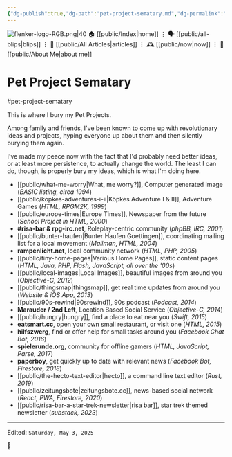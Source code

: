 ```yaml
---
{"dg-publish":true,"dg-path":"pet-project-sematary.md","dg-permalink":"pet-project-sematary/","permalink":"/pet-project-sematary/","title":"Pet Project Sematary"}
---
```



<div class="transclusion internal-embed is-loaded"><div class="markdown-embed">




![flenker-logo-RGB.png|40](/img/user/attachments/flenker-logo-RGB.png)
🏠 [[public/Index\|home]]  ⋮ 🗣️ [[public/all-blips\|blips]] ⋮  📝 [[public/All Articles\|articles]]  ⋮ 🕰️ [[public/now\|now]] ⋮ 🪪 [[public/About Me\|about me]]


</div></div>


# Pet Project Sematary
#pet-project-sematary

This is where I bury my Pet Projects.

Among family and friends, I've been known to come up with revolutionary ideas and projects, hyping everyone up about them and then silently burying them again.

I've made my peace now with the fact that I'd probably need better ideas, or at least more persistence, to actually change the world. The least I can do, though, is properly bury my ideas, which is what I'm doing here.

- [[public/what-me-worry\|What, me worry?]], Computer generated image (_BASIC listing, circa 1994_)
- [[public/kopkes-adventures-i-ii\|Köpkes Adventure I & II]], Adventure Games (_HTML, RPGM2K,  1999_)
- [[public/europe-times\|Europe Times]], Newspaper from the future (_School Project in HTML, 2000_)
- **#risa-bar & rpg-irc.net**, Roleplay-centric community (_phpBB, IRC, 2001_)
- [[public/bunter-haufen\|Bunter Haufen Goettingen]], coordinating mailing list for a local movement (_Mailman, HTML, 2004_)
- **rampenlicht.net**, local community network (_HTML, PHP, 2005_)
- [[public/tiny-home-pages\|Various Home Pages]], static content pages (_HTML, Java, PHP, Flash, JavaScript, all over the '00s_)
- [[public/local-images\|Local Images]], beautiful images from around you (_Objective-C, 2012_)
- [[public/thingsmap\|thingsmap]], get real time updates from around you (_Website & iOS App, 2013_)
- [[public/90s-rewind\|90srewind]], 90s podcast (_Podcast, 2014_)
- **Marauder / 2nd Left**, Location Based Social Service  (_Objective-C, 2014_)
- [[public/hungry\|hungry]], find a place to eat near you (_Swift,  2015_)
- **eatsmart.cc**, open your own small restaurant, or visit one (_HTML, 2015_)
- **hilfszwerg**, find or offer help for small tasks around you (_Facebook Chat Bot, 2016_)
- **spielerunde.org**, community for offline gamers (_HTML, JavaScript, Parse, 2017_)
- **paperboy**, get quickly up to date with relevant news (_Facebook Bot, Firestore, 2018_)
- [[public/the-hecto-text-editor\|hecto]], a command line text editor (_Rust, 2019_)
- [[public/zeitungsbote\|zeitungsbote.cc]], news-based social network (_React, PWA, Firestore, 2020_)
- [[public/risa-bar-a-star-trek-newsletter\|risa bar]], star trek themed newsletter (_substack, 2023_)

- - -
<p><span>Edited: <code>Saturday, May 3, 2025</code></span></p>
👾
